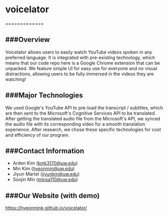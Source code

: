 # voicelator
=============

###Overview
-------------
Voicelator allows users to easily watch YouTube videos spoken in any preferred language. It is integrated with pre-existing technology, which means that our code repo here is a Google Chrome extension that can be unpacked. We feature simple UI for easy use for everyone and no visual distractions, allowing users to be fully immersed in the videos they are watching!

###Major Technologies
-------------
We used Google's YouTube API to pre-load the transcript / subtitles, which are then sent to the Microsoft's Cognitive Services API to be translated. After getting the translated audio file from the Microsoft's API, we synced the audio file with its corresponding video for a smooth translation experience. After research, we chose these specific technologies for cost and efficiency of our program.

###Contact Information
-------------
- Arden Kim (kmk3170@uw.edu)
- Min Kim (hyeonmin@uw.edu)
- Jiyun Martel (jiyunkm@uw.edu)
- Soojin Min (minsa110@uw.edu)

###Our Website (with demo)
-------------
https://hyeonmink.github.io/voicelator/
